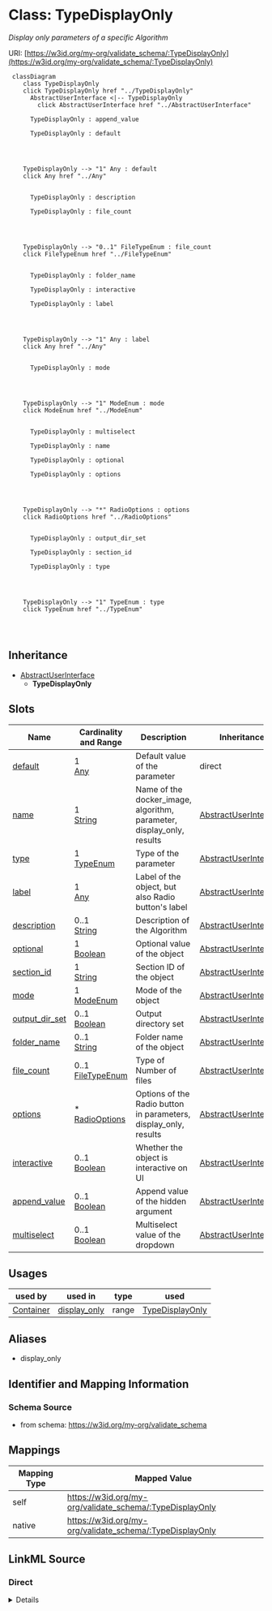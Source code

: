 

# Class: TypeDisplayOnly


_Display only parameters of a specific Algorithm_





URI: [https://w3id.org/my-org/validate_schema/:TypeDisplayOnly](https://w3id.org/my-org/validate_schema/:TypeDisplayOnly)






```mermaid
 classDiagram
    class TypeDisplayOnly
    click TypeDisplayOnly href "../TypeDisplayOnly"
      AbstractUserInterface <|-- TypeDisplayOnly
        click AbstractUserInterface href "../AbstractUserInterface"
      
      TypeDisplayOnly : append_value
        
      TypeDisplayOnly : default
        
          
    
    
    TypeDisplayOnly --> "1" Any : default
    click Any href "../Any"

        
      TypeDisplayOnly : description
        
      TypeDisplayOnly : file_count
        
          
    
    
    TypeDisplayOnly --> "0..1" FileTypeEnum : file_count
    click FileTypeEnum href "../FileTypeEnum"

        
      TypeDisplayOnly : folder_name
        
      TypeDisplayOnly : interactive
        
      TypeDisplayOnly : label
        
          
    
    
    TypeDisplayOnly --> "1" Any : label
    click Any href "../Any"

        
      TypeDisplayOnly : mode
        
          
    
    
    TypeDisplayOnly --> "1" ModeEnum : mode
    click ModeEnum href "../ModeEnum"

        
      TypeDisplayOnly : multiselect
        
      TypeDisplayOnly : name
        
      TypeDisplayOnly : optional
        
      TypeDisplayOnly : options
        
          
    
    
    TypeDisplayOnly --> "*" RadioOptions : options
    click RadioOptions href "../RadioOptions"

        
      TypeDisplayOnly : output_dir_set
        
      TypeDisplayOnly : section_id
        
      TypeDisplayOnly : type
        
          
    
    
    TypeDisplayOnly --> "1" TypeEnum : type
    click TypeEnum href "../TypeEnum"

        
      
```





## Inheritance
* [AbstractUserInterface](AbstractUserInterface.md)
    * **TypeDisplayOnly**



## Slots

| Name | Cardinality and Range | Description | Inheritance |
| ---  | --- | --- | --- |
| [default](default.md) | 1 <br/> [Any](Any.md) | Default value of the parameter | direct |
| [name](name.md) | 1 <br/> [String](String.md) | Name of the docker_image, algorithm, parameter, display_only, results | [AbstractUserInterface](AbstractUserInterface.md) |
| [type](type.md) | 1 <br/> [TypeEnum](TypeEnum.md) | Type of the parameter | [AbstractUserInterface](AbstractUserInterface.md) |
| [label](label.md) | 1 <br/> [Any](Any.md) | Label of the object, but also Radio button's label | [AbstractUserInterface](AbstractUserInterface.md) |
| [description](description.md) | 0..1 <br/> [String](String.md) | Description of the Algorithm | [AbstractUserInterface](AbstractUserInterface.md) |
| [optional](optional.md) | 1 <br/> [Boolean](Boolean.md) | Optional value of the object | [AbstractUserInterface](AbstractUserInterface.md) |
| [section_id](section_id.md) | 1 <br/> [String](String.md) | Section ID of the object | [AbstractUserInterface](AbstractUserInterface.md) |
| [mode](mode.md) | 1 <br/> [ModeEnum](ModeEnum.md) | Mode of the object | [AbstractUserInterface](AbstractUserInterface.md) |
| [output_dir_set](output_dir_set.md) | 0..1 <br/> [Boolean](Boolean.md) | Output directory set | [AbstractUserInterface](AbstractUserInterface.md) |
| [folder_name](folder_name.md) | 0..1 <br/> [String](String.md) | Folder name of the object | [AbstractUserInterface](AbstractUserInterface.md) |
| [file_count](file_count.md) | 0..1 <br/> [FileTypeEnum](FileTypeEnum.md) | Type of Number of files | [AbstractUserInterface](AbstractUserInterface.md) |
| [options](options.md) | * <br/> [RadioOptions](RadioOptions.md) | Options of the Radio button in parameters, display_only, results | [AbstractUserInterface](AbstractUserInterface.md) |
| [interactive](interactive.md) | 0..1 <br/> [Boolean](Boolean.md) | Whether the object is interactive on UI | [AbstractUserInterface](AbstractUserInterface.md) |
| [append_value](append_value.md) | 0..1 <br/> [Boolean](Boolean.md) | Append value of the hidden argument | [AbstractUserInterface](AbstractUserInterface.md) |
| [multiselect](multiselect.md) | 0..1 <br/> [Boolean](Boolean.md) | Multiselect value of the dropdown | [AbstractUserInterface](AbstractUserInterface.md) |





## Usages

| used by | used in | type | used |
| ---  | --- | --- | --- |
| [Container](Container.md) | [display_only](display_only.md) | range | [TypeDisplayOnly](TypeDisplayOnly.md) |




## Aliases


* display_only



## Identifier and Mapping Information







### Schema Source


* from schema: https://w3id.org/my-org/validate_schema




## Mappings

| Mapping Type | Mapped Value |
| ---  | ---  |
| self | https://w3id.org/my-org/validate_schema/:TypeDisplayOnly |
| native | https://w3id.org/my-org/validate_schema/:TypeDisplayOnly |







## LinkML Source

<!-- TODO: investigate https://stackoverflow.com/questions/37606292/how-to-create-tabbed-code-blocks-in-mkdocs-or-sphinx -->

### Direct

<details>
```yaml
name: TypeDisplayOnly
description: Display only parameters of a specific Algorithm
from_schema: https://w3id.org/my-org/validate_schema
aliases:
- display_only
is_a: AbstractUserInterface
slots:
- default
rules:
- preconditions:
    slot_conditions:
      type:
        name: type
        equals_string: files
  postconditions:
    slot_conditions:
      folder_name:
        name: folder_name
        required: true
  description: Extra flags needed iff type is files

```
</details>

### Induced

<details>
```yaml
name: TypeDisplayOnly
description: Display only parameters of a specific Algorithm
from_schema: https://w3id.org/my-org/validate_schema
aliases:
- display_only
is_a: AbstractUserInterface
attributes:
  default:
    name: default
    description: Default value of the parameter
    from_schema: https://w3id.org/my-org/validate_schema
    rank: 1000
    alias: default
    owner: TypeDisplayOnly
    domain_of:
    - TypeParameter
    - TypeDisplayOnly
    range: Any
    required: true
  name:
    name: name
    description: Name of the docker_image, algorithm, parameter, display_only, results
    from_schema: https://w3id.org/my-org/validate_schema
    rank: 1000
    alias: name
    owner: TypeDisplayOnly
    domain_of:
    - AbstractUserInterface
    - ExecFunction
    - DockerImage
    - TypeAlgorithmFromCitation
    range: string
    required: true
  type:
    name: type
    description: Type of the parameter
    from_schema: https://w3id.org/my-org/validate_schema
    rank: 1000
    alias: type
    owner: TypeDisplayOnly
    domain_of:
    - AbstractUserInterface
    range: TypeEnum
    required: true
  label:
    name: label
    description: Label of the object, but also Radio button's label
    from_schema: https://w3id.org/my-org/validate_schema
    rank: 1000
    alias: label
    owner: TypeDisplayOnly
    domain_of:
    - AbstractUserInterface
    - RadioOptions
    range: Any
    required: true
  description:
    name: description
    description: Description of the Algorithm
    from_schema: https://w3id.org/my-org/validate_schema
    rank: 1000
    alias: description
    owner: TypeDisplayOnly
    domain_of:
    - AbstractUserInterface
    - TypeAlgorithmFromCitation
    range: string
  optional:
    name: optional
    description: Optional value of the object
    from_schema: https://w3id.org/my-org/validate_schema
    rank: 1000
    alias: optional
    owner: TypeDisplayOnly
    domain_of:
    - AbstractUserInterface
    range: boolean
    required: true
  section_id:
    name: section_id
    description: Section ID of the object
    from_schema: https://w3id.org/my-org/validate_schema
    rank: 1000
    alias: section_id
    owner: TypeDisplayOnly
    domain_of:
    - AbstractUserInterface
    range: string
    required: true
  mode:
    name: mode
    description: Mode of the object
    from_schema: https://w3id.org/my-org/validate_schema
    rank: 1000
    alias: mode
    owner: TypeDisplayOnly
    domain_of:
    - AbstractUserInterface
    range: ModeEnum
    required: true
  output_dir_set:
    name: output_dir_set
    description: Output directory set
    from_schema: https://w3id.org/my-org/validate_schema
    rank: 1000
    alias: output_dir_set
    owner: TypeDisplayOnly
    domain_of:
    - AbstractUserInterface
    range: boolean
    required: false
  folder_name:
    name: folder_name
    description: Folder name of the object
    from_schema: https://w3id.org/my-org/validate_schema
    rank: 1000
    alias: folder_name
    owner: TypeDisplayOnly
    domain_of:
    - AbstractUserInterface
    range: string
    required: false
  file_count:
    name: file_count
    description: Type of Number of files
    from_schema: https://w3id.org/my-org/validate_schema
    rank: 1000
    alias: file_count
    owner: TypeDisplayOnly
    domain_of:
    - AbstractUserInterface
    range: FileTypeEnum
    required: false
  options:
    name: options
    description: Options of the Radio button in parameters, display_only, results
    from_schema: https://w3id.org/my-org/validate_schema
    rank: 1000
    alias: options
    owner: TypeDisplayOnly
    domain_of:
    - AbstractUserInterface
    range: RadioOptions
    required: false
    multivalued: true
  interactive:
    name: interactive
    description: Whether the object is interactive on UI
    from_schema: https://w3id.org/my-org/validate_schema
    rank: 1000
    alias: interactive
    owner: TypeDisplayOnly
    domain_of:
    - AbstractUserInterface
    range: boolean
    required: false
  append_value:
    name: append_value
    description: Append value of the hidden argument
    from_schema: https://w3id.org/my-org/validate_schema
    rank: 1000
    alias: append_value
    owner: TypeDisplayOnly
    domain_of:
    - AbstractUserInterface
    - HiddenArgs
    range: boolean
    required: false
  multiselect:
    name: multiselect
    description: Multiselect value of the dropdown
    from_schema: https://w3id.org/my-org/validate_schema
    rank: 1000
    alias: multiselect
    owner: TypeDisplayOnly
    domain_of:
    - AbstractUserInterface
    range: boolean
    required: false
rules:
- preconditions:
    slot_conditions:
      type:
        name: type
        equals_string: files
  postconditions:
    slot_conditions:
      folder_name:
        name: folder_name
        required: true
  description: Extra flags needed iff type is files

```
</details>